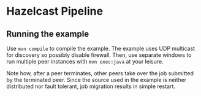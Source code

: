 # Hazelcast Pipeline

## Running the example

Use `mvn compile` to compile the example.
The example uses UDP multicast for discovery so possibly disable firewall.
Then, use separate windows to run multiple peer instances with `mvn exec:java` at your leisure.

Note how, after a peer terminates, other peers take over the job submitted by the terminated peer.
Since the source used in the example is neither distributed nor fault tolerant, job migration
results in simple restart.
